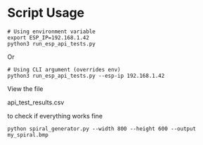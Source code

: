 # Script Usage

```
# Using environment variable
export ESP_IP=192.168.1.42
python3 run_esp_api_tests.py
```
Or
```
# Using CLI argument (overrides env)
python3 run_esp_api_tests.py --esp-ip 192.168.1.42
```

View the file 

api_test_results.csv

to check if everything works fine

```
python spiral_generator.py --width 800 --height 600 --output my_spiral.bmp
```